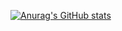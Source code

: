 [![Anurag's GitHub stats](https://github-readme-stats.vercel.app/api?username=rrsab)](https://github.com/rrsab?tab=repositories)
